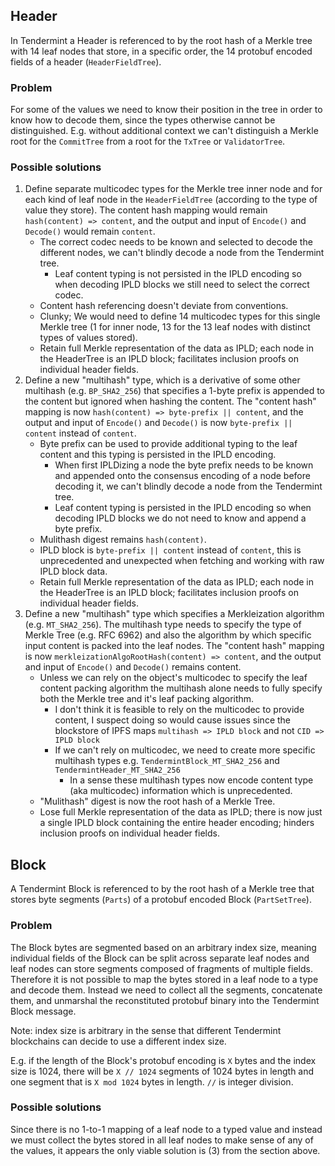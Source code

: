 ## Header
In Tendermint a Header is referenced to by the root hash of a Merkle tree with 14 leaf nodes that store, in a specific order,
the 14 protobuf encoded fields of a header (`HeaderFieldTree`).

### Problem
For some of the values we need to know their position in the tree in order to know how to decode them, since the types
otherwise cannot be distinguished. E.g. without additional context we can't distinguish a Merkle root for the `CommitTree`
from a root for the `TxTree` or `ValidatorTree`.

### Possible solutions

1. Define separate multicodec types for the Merkle tree inner node and for each kind of leaf node in the `HeaderFieldTree`
   (according to the type of value they store). The content hash mapping would remain `hash(content) => content`, and the
   output and input of `Encode()` and `Decode()` would remain `content`.
    * The correct codec needs to be known and selected to decode the different nodes, we can't blindly decode a node from the Tendermint tree.
        * Leaf content typing is not persisted in the IPLD encoding so when decoding IPLD blocks we still need to select the correct codec.
    * Content hash referencing doesn't deviate from conventions.
    * Clunky; We would need to define 14 multicodec types for this single Merkle tree (1 for inner node, 13 for the 13 leaf nodes with distinct types of values stored).
    * Retain full Merkle representation of the data as IPLD; each node in the HeaderTree is an IPLD block; facilitates inclusion proofs on individual header fields.
2. Define a new "multihash" type, which is a derivative of some other multihash (e.g. `BP_SHA2_256`) that specifies a
   1-byte prefix is appended to the content but ignored when hashing the content. The "content hash" mapping is now
   `hash(content) => byte-prefix || content`, and the output and input of `Encode()` and `Decode()` is now
   `byte-prefix || content` instead of `content`.
    * Byte prefix can be used to provide additional typing to the leaf content and this typing is persisted in the IPLD encoding.
        * When first IPLDizing a node the byte prefix needs to be known and appended onto the consensus encoding of a node before decoding it, we can't blindly decode a node from the Tendermint tree.
        * Leaf content typing is persisted in the IPLD encoding so when decoding IPLD blocks we do not need to know and append a byte prefix.
    * Mulithash digest remains `hash(content)`.
    * IPLD block is `byte-prefix || content` instead of `content`, this is unprecedented and unexpected when fetching and working with raw IPLD block data.
    * Retain full Merkle representation of the data as IPLD; each node in the HeaderTree is an IPLD block; facilitates inclusion proofs on individual header fields.
3. Define a new "multihash" type which specifies a Merkleization algorithm (e.g. `MT_SHA2_256`).
   The multihash type needs to specify the type of Merkle Tree (e.g. RFC 6962) and also the algorithm by which specific
   input content is packed into the leaf nodes. The "content hash" mapping is now
   `merkleizationAlgoRootHash(content) => content`, and the output and input of `Encode()` and `Decode()` remains content.
    * Unless we can rely on the object's multicodec to specify the leaf content packing algorithm the multihash alone needs to
      fully specify both the Merkle tree and it's leaf packing algorithm.
        * I don't think it is feasible to rely on the multicodec to provide content, I suspect doing so would cause issues
          since the blockstore of IPFS maps `multihash => IPLD block` and not `CID => IPLD block`
        * If we can't rely on multicodec, we need to create more specific multihash types e.g. `TendermintBlock_MT_SHA2_256` and `TendermintHeader_MT_SHA2_256`
            * In a sense these multihash types now encode content type (aka multicodec) information which is unprecedented.
    * "Mulithash" digest is now the root hash of a Merkle Tree.
    * Lose full Merkle representation of the data as IPLD; there is now just a single IPLD block containing the entire header encoding;
      hinders inclusion proofs on individual header fields.

## Block
A Tendermint Block is referenced to by the root hash of a Merkle tree that stores byte segments (`Parts`) of a protobuf encoded Block (`PartSetTree`).

### Problem
The Block bytes are segmented based on an arbitrary index size, meaning individual fields of the Block can be
split across separate leaf nodes and leaf nodes can store segments composed of fragments of multiple fields. Therefore
it is not possible to map the bytes stored in a leaf node to a type and decode them. Instead we need to collect all the
segments, concatenate them, and unmarshal the reconstituted protobuf binary into the Tendermint Block message.

Note: index size is arbitrary in the sense that different Tendermint blockchains can decide to use a different index size.

E.g. if the length of the Block's protobuf encoding is `X` bytes and the index size is 1024, there will be `X // 1024` segments
of 1024 bytes in length and one segment that is `X mod 1024` bytes in length. `//` is integer division.

### Possible solutions

Since there is no 1-to-1 mapping of a leaf node to a typed value and instead we must collect the bytes stored in all leaf nodes to make sense of any of the values,
it appears the only viable solution is (3) from the section above.

